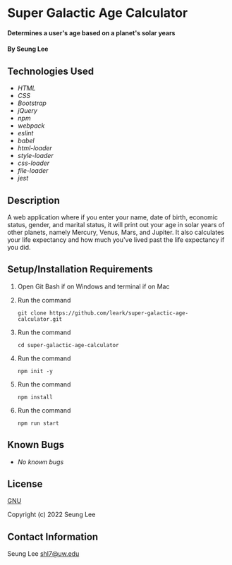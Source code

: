 # Super Galactic Age Calculator

#### Determines a user's age based on a planet's solar years

#### By Seung Lee

## Technologies Used

* _HTML_
* _CSS_
* _Bootstrap_
* _jQuery_
* _npm_
* _webpack_
* _eslint_
* _babel_
* _html-loader_
* _style-loader_
* _css-loader_
* _file-loader_
* _jest_

## Description

A web application where if you enter your name, date of birth, economic status, gender, and marital status, it will print out your age in solar years of other planets, namely Mercury, Venus, Mars, and Jupiter. It also calculates your life expectancy and how much you've lived past the life expectancy if you did.

## Setup/Installation Requirements

1. Open Git Bash if on Windows and terminal if on Mac
2. Run the command

    ``git clone https://github.com/leark/super-galactic-age-calculator.git``

3. Run the command

    ``cd super-galactic-age-calculator``

4. Run the command

    ``npm init -y``

5. Run the command

    ``npm install``

6. Run the command

    ``npm run start``

## Known Bugs

* _No known bugs_

## License

[GNU](/LICENSE-GNU)

Copyright (c) 2022 Seung Lee

## Contact Information

Seung Lee
shl7@uw.edu